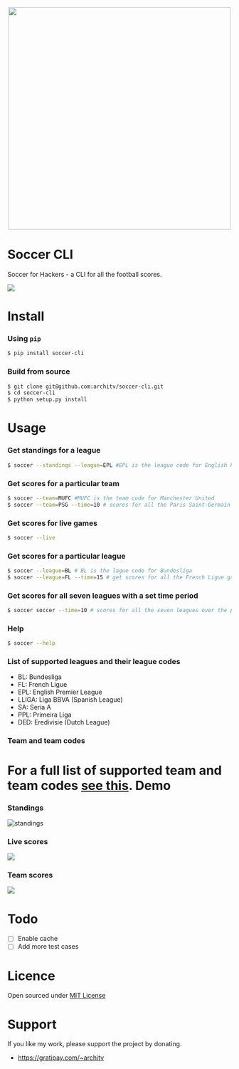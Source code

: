 <p align="center">
  <img src="http://i.imgur.com/F9zuexe.jpg" width="500px" />
</p>

Soccer CLI
=====

Soccer for Hackers - a CLI for all the football scores. 

![](http://i.imgur.com/9QbcUrj.gif)

Install
=====

### Using `pip`

```bash
$ pip install soccer-cli
````

### Build from source

```bash
$ git clone git@github.com:architv/soccer-cli.git
$ cd soccer-cli
$ python setup.py install
```

Usage
====

### Get standings for a league

```bash
$ soccer --standings --league=EPL #EPL is the league code for English Premier League
```

### Get scores for a particular team

```bash
$ soccer --team=MUFC #MUFC is the team code for Manchester United
$ soccer --team=PSG --time=10 # scores for all the Paris Saint-Germain games over the past 10 days
```

### Get scores for live games

```bash
$ soccer --live
```

### Get scores for a particular league

```bash
$ soccer --league=BL # BL is the lague code for Bundesliga
$ soccer --league=FL --time=15 # get scores for all the French Ligue games over the apst 15 days
```

### Get scores for all seven leagues with a set time period

```bash
$ soccer soccer --time=10 # scores for all the seven leagues over the past 10 days
```

### Help
```bash
$ soccer --help
```
### List of supported leagues and their league codes

- BL: Bundesliga
- FL: French Ligue
- EPL: English Premier League
- LLIGA: Liga BBVA (Spanish League)
- SA: Seria A
- PPL: Primeira Liga
- DED: Eredivisie (Dutch League)

### Team and team codes

For a full list of supported team and team codes [see this](teamcodes.json).
Demo
====

### Standings
![standings](http://i.imgur.com/NURexbN.gif)

### Live scores
![](http://i.imgur.com/EX9GMAM.gif)

### Team scores
![](http://i.imgur.com/QfvH8QL.png)

Todo
====
- [ ] Enable cache
- [ ] Add more test cases

Licence
====
Open sourced under [MIT License](LICENSE)

Support
====
If you like my work, please support the project by donating.

- https://gratipay.com/~architv

